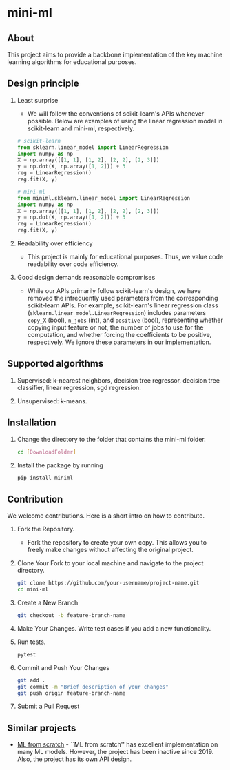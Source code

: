 # mini-ml

## About

This project aims to provide a backbone implementation of the key machine learning algorithms for educational purposes.

## Design principle

1. Least surprise
   
    - We will follow the conventions of scikit-learn's APIs whenever possible. Below are examples of using the linear regression model in scikit-learn and mini-ml, respectively.

    ```python
    # scikit-learn
    from sklearn.linear_model import LinearRegression
    import numpy as np
    X = np.array([[1, 1], [1, 2], [2, 2], [2, 3]])
    y = np.dot(X, np.array([1, 2])) + 3
    reg = LinearRegression()
    reg.fit(X, y)
    ```

    ```python
    # mini-ml
    from miniml.sklearn.linear_model import LinearRegression
    import numpy as np
    X = np.array([[1, 1], [1, 2], [2, 2], [2, 3]])
    y = np.dot(X, np.array([1, 2])) + 3
    reg = LinearRegression()
    reg.fit(X, y)
    ```

2. Readability over efficiency

    - This project is mainly for educational purposes. Thus, we value code readability over code efficiency.

3. Good design demands reasonable compromises

    - While our APIs primarily follow scikit-learn's design, we have removed the infrequently used parameters from the corresponding scikit-learn APIs. For example, scikit-learn's linear regression class (`sklearn.linear_model.LinearRegression`) includes parameters `copy_X` (bool), `n_jobs` (int), and `positive` (bool), representing whether copying input feature or not, the number of jobs to use for the computation, and whether forcing the coefficients to be positive, respectively. We ignore these parameters in our implementation.

## Supported algorithms

1. Supervised: k-nearest neighbors, decision tree regressor, decision tree classifier, linear regression, sgd regression.

2. Unsupervised: k-means.

## Installation
1. Change the directory to the folder that contains the mini-ml folder.

   ```bash
   cd [DownloadFolder]
   ```

2. Install the package by running
   ```bash
   pip install miniml
   ```

## Contribution

We welcome contributions. Here is a short intro on how to contribute.

1. Fork the Repository.

    - Fork the repository to create your own copy. This allows you to freely make changes without affecting the original project.
    
1. Clone Your Fork to your local machine and navigate to the project directory.
   ```bash
   git clone https://github.com/your-username/project-name.git
   cd mini-ml
   ```  

1. Create a New Branch
   ```bash
   git checkout -b feature-branch-name
   ```
     
1. Make Your Changes. Write test cases if you add a new functionality.

1. Run tests.
   ```bash
   pytest
   ```
  
1. Commit and Push Your Changes
   ```bash
   git add .
   git commit -m "Brief description of your changes"
   git push origin feature-branch-name
   ```

1. Submit a Pull Request

## Similar projects
- [ML from scratch](https://github.com/eriklindernoren/ML-From-Scratch) - ``ML from scratch'' has excellent implementation on many ML models. However, the project has been inactive since 2019. Also, the project has its own API design.
